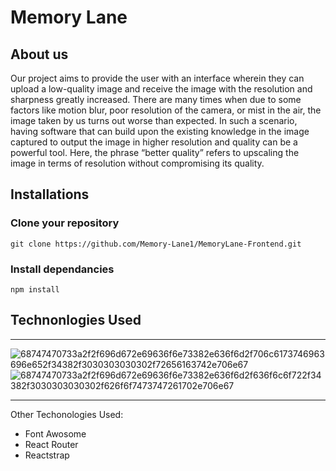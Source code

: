 <h1>Memory Lane</h1>
<h2>About us</h2>
Our project aims to provide the user with an interface wherein they can upload a low-quality image and receive the image with the resolution and sharpness greatly increased. There are many times when due to some factors like motion blur, poor resolution of the camera, or mist in the air, the image taken by us turns out worse than expected. In such a scenario, having software that can build upon the existing knowledge in the image captured to output the image in higher resolution and quality can be a powerful tool. Here, the phrase “better quality” refers to upscaling the image in terms of resolution without compromising its quality.

<h2> Installations </h2>
<h3>Clone your repository</h3>

```
git clone https://github.com/Memory-Lane1/MemoryLane-Frontend.git
```
### Install dependancies

```
npm install
```

<h2> Technonlogies Used</h2>

---
![68747470733a2f2f696d672e69636f6e73382e636f6d2f706c6173746963696e652f34382f3030303030302f72656163742e706e67](https://user-images.githubusercontent.com/56461074/142921668-4c36f23d-4b41-438c-864b-8924b34a0043.png)
![68747470733a2f2f696d672e69636f6e73382e636f6d2f636f6c6f722f34382f3030303030302f626f6f7473747261702e706e67](https://user-images.githubusercontent.com/56461074/142921725-d87833a6-2336-4764-94a8-ca4f3b707514.png)

---

Other Techonologies Used:
* Font Awosome
* React Router
* Reactstrap
